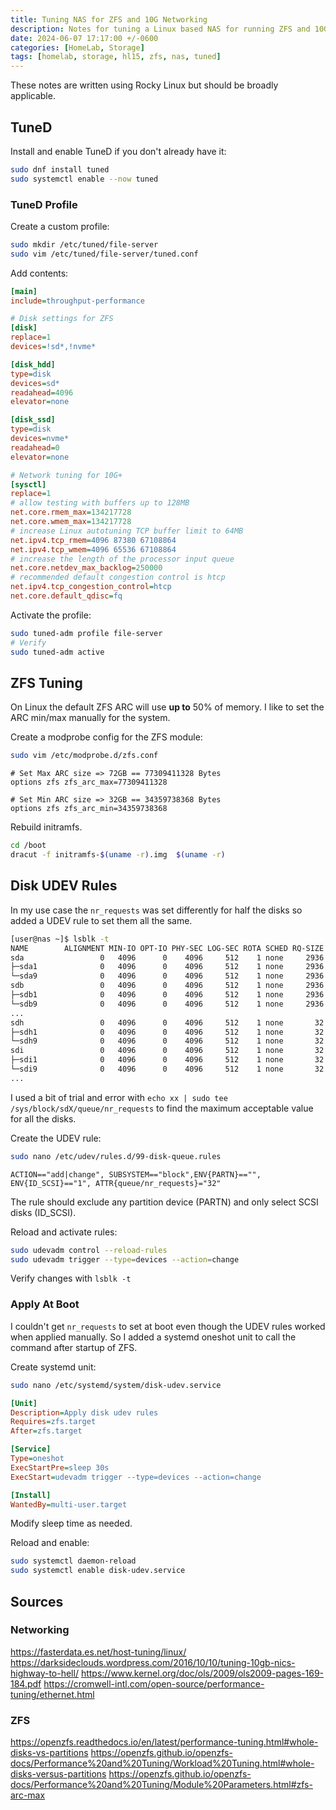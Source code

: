 ```yaml
---
title: Tuning NAS for ZFS and 10G Networking
description: Notes for tuning a Linux based NAS for running ZFS and 10G networking.
date: 2024-06-07 17:17:00 +/-0600
categories: [HomeLab, Storage]
tags: [homelab, storage, hl15, zfs, nas, tuned]
---
```


These notes are written using Rocky Linux but should be broadly applicable.

## TuneD

Install and enable TuneD if you don't already have it:

```bash
sudo dnf install tuned
sudo systemctl enable --now tuned
```

### TuneD Profile

Create a custom profile:

```bash
sudo mkdir /etc/tuned/file-server
sudo vim /etc/tuned/file-server/tuned.conf
```

Add contents:

```ini
[main]
include=throughput-performance

# Disk settings for ZFS
[disk]
replace=1
devices=!sd*,!nvme*

[disk_hdd]
type=disk
devices=sd*
readahead=4096
elevator=none

[disk_ssd]
type=disk
devices=nvme*
readahead=0
elevator=none

# Network tuning for 10G+
[sysctl]
replace=1
# allow testing with buffers up to 128MB
net.core.rmem_max=134217728
net.core.wmem_max=134217728
# increase Linux autotuning TCP buffer limit to 64MB
net.ipv4.tcp_rmem=4096 87380 67108864
net.ipv4.tcp_wmem=4096 65536 67108864
# increase the length of the processor input queue
net.core.netdev_max_backlog=250000
# recommended default congestion control is htcp
net.ipv4.tcp_congestion_control=htcp
net.core.default_qdisc=fq
```

Activate the profile:

```bash
sudo tuned-adm profile file-server
# Verify
sudo tuned-adm active
```

## ZFS Tuning

On Linux the default ZFS ARC will use **up to** 50% of memory. I like to set the ARC min/max manually for the system.

Create a modprobe config for the ZFS module:

```bash
sudo vim /etc/modprobe.d/zfs.conf
```

```text
# Set Max ARC size => 72GB == 77309411328 Bytes
options zfs zfs_arc_max=77309411328

# Set Min ARC size => 32GB == 34359738368 Bytes
options zfs zfs_arc_min=34359738368
```

Rebuild initramfs.

```bash
cd /boot
dracut -f initramfs-$(uname -r).img  $(uname -r)
```

## Disk UDEV Rules

In my use case the `nr_requests` was set differently for half the disks so added a UDEV rule to set them all the same.

```bash
[user@nas ~]$ lsblk -t
NAME        ALIGNMENT MIN-IO OPT-IO PHY-SEC LOG-SEC ROTA SCHED RQ-SIZE   RA WSAME
sda                 0   4096      0    4096     512    1 none     2936 4096    0B
├─sda1              0   4096      0    4096     512    1 none     2936 4096    0B
└─sda9              0   4096      0    4096     512    1 none     2936 4096    0B
sdb                 0   4096      0    4096     512    1 none     2936 4096    0B
├─sdb1              0   4096      0    4096     512    1 none     2936 4096    0B
└─sdb9              0   4096      0    4096     512    1 none     2936 4096    0B
...
sdh                 0   4096      0    4096     512    1 none       32 4096    0B
├─sdh1              0   4096      0    4096     512    1 none       32 4096    0B
└─sdh9              0   4096      0    4096     512    1 none       32 4096    0B
sdi                 0   4096      0    4096     512    1 none       32 4096    0B
├─sdi1              0   4096      0    4096     512    1 none       32 4096    0B
└─sdi9              0   4096      0    4096     512    1 none       32 4096    0B
...
```

I used a bit of trial and error with `echo xx | sudo tee /sys/block/sdX/queue/nr_requests` to find the maximum acceptable value for all the disks.

Create the UDEV rule:

```bash
sudo nano /etc/udev/rules.d/99-disk-queue.rules
```

```text
ACTION=="add|change", SUBSYSTEM=="block",ENV{PARTN}=="", ENV{ID_SCSI}=="1", ATTR{queue/nr_requests}="32"
```

The rule should exclude any partition device (PARTN) and only select SCSI disks (ID_SCSI).

Reload and activate rules:

```bash
sudo udevadm control --reload-rules
sudo udevadm trigger --type=devices --action=change
```

Verify changes with `lsblk -t`

### Apply At Boot

I couldn't get `nr_requests` to set at boot even though the UDEV rules worked when applied manually. So I added a systemd oneshot unit to call the command after startup of ZFS.

Create systemd unit:

```bash
sudo nano /etc/systemd/system/disk-udev.service
```

```ini
[Unit]
Description=Apply disk udev rules
Requires=zfs.target
After=zfs.target

[Service]
Type=oneshot
ExecStartPre=sleep 30s
ExecStart=udevadm trigger --type=devices --action=change

[Install]
WantedBy=multi-user.target
```

Modify sleep time as needed.

Reload and enable:

```bash
sudo systemctl daemon-reload
sudo systemctl enable disk-udev.service
```

## Sources

### Networking

https://fasterdata.es.net/host-tuning/linux/
https://darksideclouds.wordpress.com/2016/10/10/tuning-10gb-nics-highway-to-hell/
https://www.kernel.org/doc/ols/2009/ols2009-pages-169-184.pdf
https://cromwell-intl.com/open-source/performance-tuning/ethernet.html

### ZFS

https://openzfs.readthedocs.io/en/latest/performance-tuning.html#whole-disks-vs-partitions
https://openzfs.github.io/openzfs-docs/Performance%20and%20Tuning/Workload%20Tuning.html#whole-disks-versus-partitions
https://openzfs.github.io/openzfs-docs/Performance%20and%20Tuning/Module%20Parameters.html#zfs-arc-max